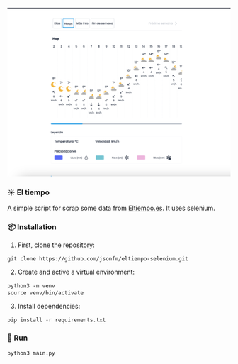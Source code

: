 <img
    src="./docs/images/eltiempo.png"
/>

### ☀️ El tiempo
A simple script for scrap some data from [Eltiempo.es](http://eltiempo.es). It uses selenium.

### 📦 Installation
1. First, clone the repository:
```
git clone https://github.com/jsonfm/eltiempo-selenium.git
```
2. Create and active a virtual environment:
```
python3 -m venv
source venv/bin/activate
```

3. Install dependencies:
```
pip install -r requirements.txt
```

### 🚀 Run
```
python3 main.py
```